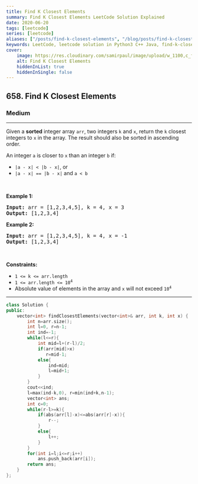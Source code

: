 ```yaml
---
title: Find K Closest Elements
summary: Find K Closest Elements LeetCode Solution Explained
date: 2020-06-20
tags: [leetcode]
series: [leetcode]
aliases: ["/posts/find-k-closest-elements", "/blog/posts/find-k-closest-elements", "/find-k-closest-elements"]
keywords: LeetCode, leetcode solution in Python3 C++ Java, find-k-closest-elements solution
cover:
    image: https://res.cloudinary.com/samirpaul/image/upload/w_1100,c_fit,co_rgb:FFFFFF,l_text:Arial_70_bold:Find K Closest Elements/problem-solving.webp
    alt: Find K Closest Elements
    hiddenInList: true
    hiddenInSingle: false
---
```



<h2>658. Find K Closest Elements</h2><h3>Medium</h3><hr><div><p>Given a <strong>sorted</strong> integer&nbsp;array <code>arr</code>, two integers <code>k</code> and <code>x</code>, return the <code>k</code> closest integers to <code>x</code> in the array. The result should also be sorted in ascending order.</p>

<p>An integer <code>a</code> is closer to <code>x</code> than an integer <code>b</code> if:</p>

<ul>
	<li><code>|a - x| &lt; |b - x|</code>, or</li>
	<li><code>|a - x| == |b - x|</code> and <code>a &lt; b</code></li>
</ul>

<p>&nbsp;</p>
<p><strong>Example 1:</strong></p>
<pre><strong>Input:</strong> arr = [1,2,3,4,5], k = 4, x = 3
<strong>Output:</strong> [1,2,3,4]
</pre><p><strong>Example 2:</strong></p>
<pre><strong>Input:</strong> arr = [1,2,3,4,5], k = 4, x = -1
<strong>Output:</strong> [1,2,3,4]
</pre>
<p>&nbsp;</p>
<p><strong>Constraints:</strong></p>

<ul>
	<li><code>1 &lt;= k &lt;= arr.length</code></li>
	<li><code>1 &lt;= arr.length&nbsp;&lt;= 10<sup>4</sup></code></li>
	<li>Absolute value of elements in the array and <code>x</code> will not exceed <code>10<sup>4</sup></code></li>
</ul>
</div>

---




```cpp
class Solution {
public:
    vector<int> findClosestElements(vector<int>& arr, int k, int x) {
        int n=arr.size();
        int l=0, r=n-1;
        int ind=-1;
        while(l<=r){
            int mid=l+(r-l)/2;
            if(arr[mid]>x)
               r=mid-1;
            else{
                ind=mid;
                l=mid+1;
            }
        }
        cout<<ind;
        l=max(ind-k,0), r=min(ind+k,n-1);
        vector<int> ans;
        int c=0;
        while(r-l>=k){
            if(abs(arr[l]-x)<=abs(arr[r]-x)){
                r--;
            }
            else{
                l++;
            }
        }
        for(int i=l;i<=r;i++)
            ans.push_back(arr[i]);
        return ans;
    }
};
```
